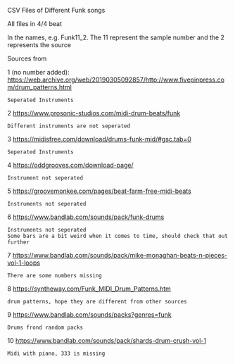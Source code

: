 CSV Files of Different Funk songs 

All files in 4/4 beat

In the names, e.g. Funk11_2. The 11 represent the sample number and the 2 represents the source

Sources from

1 (no number added): https://web.archive.org/web/20190305092857/http://www.fivepinpress.com/drum_patterns.html
    
    Seperated Instruments
2 https://www.prosonic-studios.com/midi-drum-beats/funk

    Different instruments are not seperated
3 https://midisfree.com/download/drums-funk-mid/#gsc.tab=0

    Seperated Instruments
4 https://oddgrooves.com/download-page/
    
    Instrument not seperated
5 https://groovemonkee.com/pages/beat-farm-free-midi-beats

    Instruments not seperated
6 https://www.bandlab.com/sounds/pack/funk-drums
    
    Instruments not seperated
    Some bars are a bit weird when it comes to time, should check that out further
7 https://www.bandlab.com/sounds/pack/mike-monaghan-beats-n-pieces-vol-1-loops
        
    There are some numbers missing
8 https://syntheway.com/Funk_MIDI_Drum_Patterns.htm
        
    drum patterns, hope they are different from other sources

9 https://www.bandlab.com/sounds/packs?genres=funk
    
    Drums frond random packs

10 https://www.bandlab.com/sounds/pack/shards-drum-crush-vol-1

    Midi with piano, 333 is missing